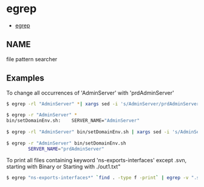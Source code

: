 # egrep

- [egrep](https://man.freebsd.org/cgi/man.cgi)

## NAME

file pattern searcher

## Examples

To change all occurrences of 'AdminServer' with 'prdAdminServer'

```bash
$ egrep -rl "AdminServer" *| xargs sed -i 's/AdminServer/prdAdminServer/g' 
  
$ egrep -r "AdminServer" * 
bin/setDomainEnv.sh:    SERVER_NAME="AdminServer"  
 
$ egrep -rl "AdminServer" bin/setDomainEnv.sh | xargs sed -i 's/AdminServer/prdAdminServer/g' 
 
$ egrep -r "AdminServer" bin/setDomainEnv.sh 
        SERVER_NAME="prdAdminServer" 
```

To print all files containing keyword 'ns-exports-interfaces' except .svn, starting with Binary or Starting with ./out1.txt"

```bash
$ egrep "ns-exports-interfaces*" `find . -type f -print` | egrep -v ".svn|^Binary file|^./out1.txt"
```
